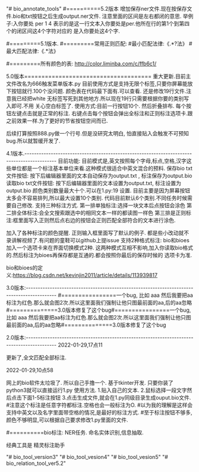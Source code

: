 "# bio_annotate_tools" 
#==========5.2版本
增加保存ner文件.现在按保存文件.bio和txt按钮之后生成output.ner文件. 注意里面的区间是左右都闭的意思.
举例子:入你要处  per  1  4   表示的是这一行文本入你要处是per.他所在行的第1个到第四个的闭区间这4个字符对应的
是入你要处这4个字.


#=========5.1版本.
#=========常用正则匹配:
#最小匹配法律:《.*?法》
#最大匹配法律:《.*法》





#=========所有颜色的表:
http://color.liminba.com/c/ffb6c1/



5.0版本=====================================
重大更新.目前主文件改名为666触发菜单版本.py
目前使用方式是支持无限个标签,只要你屏幕能放下按钮就行.100个没问题. 颜色表在代码最下面有.可以查看.
还是修改19行文件.注意我已经把white 无标签写死到其他地方.所以现在19行只需要根据你要的类别写入即可.不用
关心空白标签了.
使用方式:目前一行按钮10个. 然后折叠排布.
        每个按钮左键点击就是正常的标注.
        右键点击每个按钮会弹出全标注和正则标注选项卡.跟之前效果一样.为了更好的节省按钮空间而已.

后续打算按照888.py做一个行号.但是没研究太明白, 怕直接贴入会触发不可预知bug.所以就暂缓开发了.








4.1版本.-------------------------------------------------------------------------------------------
目前功能:
目前模式是,英文按照每个字母,标点,空格,汉字这些单位都是一个标注基本单位来看.这种模式很适合中英文混合的预料.
保存bio txt文件按钮: 按下后编辑器里面的文本自动保存为output.txt  , 标注保存为output.bio
读取bio txt文件按钮: 按下后编辑器里面的文本设置为output.txt, 标注设置为output.bio
颜色类别数量最大十个.可以在1.py:19 设置. 目前主要是因为屏幕按钮太多会不容易排列,所以最大设置10个类别.
                                      代码目前默认6个类别.不同任务时候需要自己修改.
支持三种标注方式. 第一排单独标注:选择一块文本后点按钮会涂色
                第二排全体标注:会全文搜索跟选中的相同文本一样的都读图一样色
                第三排是正则标注:框里面写入正则然后点右边的按钮会正则匹配全部符合的文本进行涂色.

加入了各种标注的颜色提醒.
正则输入框里面写了默认的例子.
都是些小改动就不录讲解视频了.有问题的童鞋可以github上提issue
支持2种格式标注: bio和bioes 加入一个选项卡来在界面切换模式2种.
这两种模式互相不影响,加入你读取bio格式的.然后标注为bioes再保存都是互通的.都会按照你最后的保存时候的
    选项卡为准.


bio和bioes的定义:https://blog.csdn.net/kevinjin2011/article/details/113939817









3.0版本:-------------------------------------------------------------------------------------------
#================一个bug, 比如 aaa 然后我要把aa标注为红色.那么就会图2次.所以这里面我们强制让他只图最前面的aa,后的aa忽略#==============3.0版本修复了这个bug#================一个bug, 比如 aaa 然后我要把aa标注为红色.那么就会图2次.所以这里面我们强制让他只图最前面的aa,后的aa忽略#==============3.0版本修复了这个bug



2.0版本:-------------------------------------------------------------------------------------------
2022-01-29,17点11

更新了,全文匹配全部标注.

2022-01-29,10点58

网上的bio软件太垃圾了.
所以自己手撸一个.
基于tkinter开发. 只要你装了python3就可以直接运行1.py
使用方法.
1.贴入自己的文本.
2.鼠标选择一段文字然后点击下面1-5标注按钮
3.点击生成文件,就会在1.py同级目录生成ouput.bio文件.
#注意这个标注是任意字符都标注.空格也会一般标注为O.
#以为我的理解是这样会支持中英文以及名字里面带空格的情况,是最好的标注方式.
#至于标注按钮不够多,颜色不够明显,可以根据自己要求修改1.py里面的文件.




#==========bio标注: NER任务. 命名实体识别,信息抽取.


经典工具是 精灵标注助手



















"# bio_tool_version3" 
"# bio_tool_vesion4" 
"# bio_tool_vesion5" 
"# bio_relation_tool_ver5.2" 
